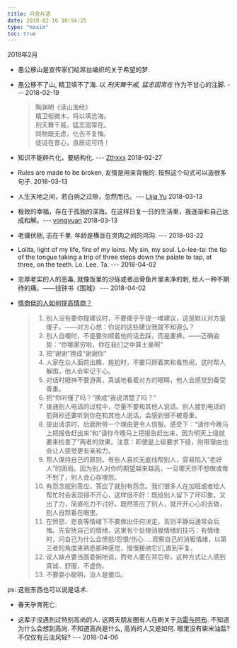 ```yaml
---
title: 只言片语
date: 2018-02-16 10:54:25
type: "maxim"
toc: true
---
```


2018年2月

* 愚公移山是宣传家们给屌丝编织的关于希望的梦.
* 愚公移不了山, 精卫填不了海. 以 *刑天舞干戚, 猛志固常在* 作为不甘心的注脚. --- 2018-02-19  

	> 陶渊明《读山海经》  
	> 精卫衔微木，将以填沧海。  
	> 刑天舞干戚，猛志固常在。  
	> 同物既无虑，化去不复悔。  
	> 徒设在昔心，良辰讵可待！

* 知识不能碎片化，要结构化. --- [Zthxxx](https://wiki.zthxxx.me/wiki/index/) 2018-02-27

* Rules are made to be broken, 友情是用来背叛的. 按照这个句式可以造很多句子. 2018-03-13

* 人生天地之间，若白驹之过隙，忽然而已。--- [Lijia Yu](http://yulijia.net/) 2018-03-13

* 极致的幸福，存在于孤独的深海。在这样日复一日的生活里，我逐渐和自己达成和解。--- [yongyuan](https://yongyuan.name/blog/) 2018-03-13

* 老骥伏枥, 志在千里. 年龄是横亘在灵肉之间的鸿沟. --- 2018-03-22

* Lolita, light of my life, fire of my loins. My sin, my soul. Lo-lee-ta: the tip of the tongue taking a trip of three steps down the palate to tap, 
at three, on the teeth. Lo. Lee. Ta. --- 2018-04-02

* 忠厚老实的人的恶毒, 就像饭里的沙砾或者出骨鱼片里未净的刺, 给人一种不期待的痛。——钱钟书《围城》 --- 2018-04-02

* [情商低的人如何提高情商？](https://www.zhihu.com/question/24565276/answer/281323820)  

	> 1. 别人没有要你提建议时，不要傻乎乎提一堆建议，这是默认对方是傻子。——对方心想：你说的这些建议我就不知道么？  
	> 1. 别人自嘲时，不是要你顺着他的话去踩，而是要捧。——正确姿势：“你哪里穷啦，你在我们之中算土豪啊”  
	> 1. 把“谢谢”换成“谢谢你”  
	> 1. 人家在众人面前出糗、尴尬时，不要只顾着笑和看热闹，这时帮人解围，他人会牢记于心。  
	> 1. 对话时眼神不要游离，真诚地看着对方的眼睛，他人会感觉到备受尊重。  
	> 1. 把“你听懂了吗？”换成“我说清楚了吗？”  
	> 1. 拨通别人电话的过程中，尽量不要和其他人说话。别人接到电话的前两秒还要听到你在和其他人说话，会感到很不被尊重。  
	> 1. 提出请求时，后面附带一个理由更令人信服。感受下：“请你今晚马上把报告赶出来”和“请你今晚马上把报告赶出来，因为明天上级就要来检查了”两者的效果。注意：即使是上级要求下级，附带理由也会让人感觉更有亲和力。  
	> 1. 帮人保持自己的原则。有些人喜欢无底线帮别人，容易陷入“老好人”的困局。因为别人对你的期望越来越高，一旦哪天你不想做或做不到了，别人会心存埋怨。  
	> 1. 有怨念就别答应，答应了就别有怨念。我们很多人在加班或者给人帮忙时会表现得不开心，这样很不好：既给别人留下了坏印象，又出了力，简直吃力不讨好。既然答应了别人，就开开心心的去做，别人自然看在眼里。  
	> 1. 在愤怒、悲哀等情绪下不要做出任何决定，否则平静后通常会后悔。先安抚自己的情绪，这里有个处理消极情绪的技巧：有情绪时，问自己为什么会愤怒/怨恨/伤心.....观察自己的消极情绪，以第三者的角度来熟悉那种感觉，慢慢接纳它们,直到平复。  
	> 1. 说人缺点要当面委婉地说，而夸人要在背后夸，这种方式让人感到真诚、舒服，不虚伪。  
	> 1. 不要耍小聪明，没人是傻瓜。  

ps: 这些东西也可以说是话术. 

* 春天孕育死亡. 

* 这辈子没遇到过特别高尚的人.  这两天朋友圈有人在刷关于[乌雷与阿布](https://mp.weixin.qq.com/s/NPKECz6HRM8E3nLrPGXi_A). 
不知道为什么会想到高尚. 不知道高尚是什么, 高尚的人又是如何. 
眼里没有柴米油盐? 不仅仅有云淡风轻? --- 2018-04-06
